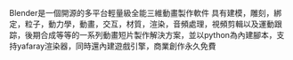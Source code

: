 Blender是一個開源的多平台輕量級全能三維動畫製作軟件 具有建模，雕刻，綁定，粒子，動力學，動畫，交互，材質，渲染，音頻處理，視頻剪輯以及運動跟踪，後期合成等等的一系列動畫短片製作解決方案，並以python為內建腳本，支持yafaray渲染器，同時還內建遊戲引擎，商業創作永久免費

